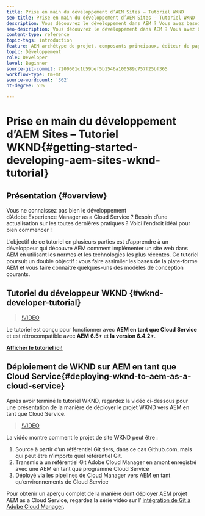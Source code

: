 ```yaml
---
title: Prise en main du développement d’AEM Sites – Tutoriel WKND
seo-title: Prise en main du développement d’AEM Sites – Tutoriel WKND
description: Vous découvrez le développement dans AEM ? Vous avez besoin d’une mise à niveau sur les meilleures pratiques ? Voici l’endroit idéal pour bien commencer ! L’objectif de ce tutoriel en plusieurs parties est d’apprendre à un développeur qui découvre AEM comment implémenter un site web dans AEM en utilisant les normes et les technologies les plus récentes.
seo-description: Vous découvrez le développement dans AEM ? Vous avez besoin d’une mise à niveau sur les meilleures pratiques ? Voici l’endroit idéal pour bien commencer ! L’objectif de ce tutoriel en plusieurs parties est d’apprendre à un développeur qui découvre AEM comment implémenter un site web dans AEM en utilisant les normes et les technologies les plus récentes.
content-type: reference
topic-tags: introduction
feature: AEM archétype de projet, composants principaux, éditeur de page, modèles modifiables
topic: Développement
role: Developer
level: Beginner
source-git-commit: 7200601c1b59bef5b1546a100589c757f25bf365
workflow-type: tm+mt
source-wordcount: '362'
ht-degree: 55%

---
```



# Prise en main du développement d’AEM Sites – Tutoriel WKND{#getting-started-developing-aem-sites-wknd-tutorial}

## Présentation {#overview}

Vous ne connaissez pas bien le développement d’Adobe Experience Manager as a Cloud Service ? Besoin d’une actualisation sur les toutes dernières pratiques ? Voici l’endroit idéal pour bien commencer !

L’objectif de ce tutoriel en plusieurs parties est d’apprendre à un développeur qui découvre AEM comment implémenter un site web dans AEM en utilisant les normes et les technologies les plus récentes. Ce tutoriel poursuit un double objectif : vous faire assimiler les bases de la plate-forme AEM et vous faire connaître quelques-uns des modèles de conception courants.

## Tutoriel du développeur WKND {#wknd-developer-tutorial}

>[!VIDEO](https://video.tv.adobe.com/v/30476?quality=12&learn=on)

Le tutoriel est conçu pour fonctionner avec **AEM en tant que Cloud Service** et est rétrocompatible avec **AEM 6.5+** et **la version 6.4.2+**.

**[Afficher le tutoriel ici!](https://experienceleague.adobe.com/docs/experience-manager-learn/getting-started-wknd-tutorial-develop/overview.html)**

## Déploiement de WKND sur AEM en tant que Cloud Service{#deploying-wknd-to-aem-as-a-cloud-service}

Après avoir terminé le tutoriel WKND, regardez la vidéo ci-dessous pour une présentation de la manière de déployer le projet WKND vers AEM en tant que Cloud Service.

>[!VIDEO](https://video.tv.adobe.com/v/30191?quality=12&learn=on)

La vidéo montre comment le projet de site WKND peut être :

1. Source à partir d’un référentiel Git tiers, dans ce cas Github.com, mais qui peut être n’importe quel référentiel Git.
2. Transmis à un référentiel Git Adobe Cloud Manager en amont enregistré avec une AEM en tant que programme Cloud Service
3. Déployé via les pipelines de Cloud Manager vers AEM en tant qu’environnements de Cloud Service

Pour obtenir un aperçu complet de la manière dont déployer AEM projet AEM as a Cloud Service, regardez la série vidéo sur l’ [intégration de Git à Adobe Cloud Manager](https://docs.adobe.com/content/help/en/experience-manager-cloud-manager/using/managing-code/setup-cloud-manager-git-integration.html).
